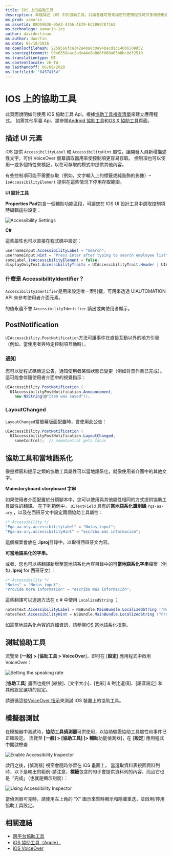 ```yaml
---
title: IOS 上的協助工具
description: 本檔描述 iOS 中的協助工具，討論各種可用來讓您的應用程式可供多個使用者使用的屬性和功能。
ms.prod: xamarin
ms.assetid: 88D59B36-05A3-4356-AE29-EC2B69CE7162
ms.technology: xamarin-ios
author: davidortinau
ms.author: daortin
ms.date: 05/18/2016
ms.openlocfilehash: 2259566fc6342a40a8c0a94bacd1c146b6509d52
ms.sourcegitcommit: 93e6358aac2ade44e8b800f066405b8bc8df2510
ms.translationtype: MT
ms.contentlocale: zh-TW
ms.lasthandoff: 06/09/2020
ms.locfileid: "84574154"
---
```

# <a name="accessibility-on-ios"></a>IOS 上的協助工具

此頁面說明如何使用 iOS 協助工具 Api，根據[協助工具檢查清單](~/cross-platform/app-fundamentals/accessibility.md)來建立應用程式。
如需其他平臺 Api，請參閱[Android 協助工具](~/android/app-fundamentals/accessibility.md)和[OS X 協助工具](~/mac/app-fundamentals/accessibility.md)頁面。

## <a name="describing-ui-elements"></a>描述 UI 元素

iOS 提供 `AccessibilityLabel` 和 `AccessibilityHint` 屬性，讓開發人員新增描述性文字，可供 VoiceOver 螢幕讀取器用來使控制項更容易存取。 控制項也可以使用一或多個特性來標記，以在可存取的模式中提供其他內容。

有些控制項可能不需要存取（例如，文字輸入上的標籤或純裝飾的影像）– `IsAccessibilityElement` 提供在這些情況下停用存取範圍。

**UI 設計工具**

**Properties Pad**包含一個輔助功能區段，可讓您在 IOS UI 設計工具中選取控制項時編輯這些設定：

![](accessibility-images/ios-designer-sml.png "Accessibility Settings")

**C#**

這些屬性也可以直接在程式碼中設定：

```csharp
usernameInput.AccessibilityLabel = "Search";
usernameInput.Hint = "Press Enter after typing to search employee list";
someLabel.IsAccessibilityElement = false;
displayOnlyText.AccessibilityTraits = UIAccessibilityTrait.Header | UIAccessibilityTrait.Selected;
```

### <a name="what-is-accessibilityidentifier"></a>什麼是 AccessibilityIdentifier？

`AccessibilityIdentifier`是用來設定唯一索引鍵，可用來透過 UIAUTOMATION API 來參考使用者介面元素。

的值永遠不會 `AccessibilityIdentifier` 讀出或向使用者顯示。

<a name="postnotification"></a>

## <a name="postnotification"></a>PostNotification

`UIAccessibility.PostNotification`方法可讓事件在直接互動以外的地方引發（例如，當使用者與特定控制項互動時）。

### <a name="announcement"></a>通知

您可以從程式碼傳送公告，通知使用者某個狀態已變更（例如背景作業已完成）。 這可能會伴隨使用者介面中的視覺指示：

```csharp
UIAccessibility.PostNotification (
  UIAccessibilityPostNotification.Announcement,
    new NSString(@"Item was saved"));
```

### <a name="layoutchanged"></a>LayoutChanged

`LayoutChanged`當螢幕版面配置時，會使用此公告：

```csharp
UIAccessibility.PostNotification (
  UIAccessibilityPostNotification.LayoutChanged,
    someControl);  // someControl gets focus
```

## <a name="accessibility-and-localization"></a>協助工具和當地語系化

像是標籤和提示之類的協助工具屬性可以當地語系化，就像使用者介面中的其他文字。

**Mainstoryboard.storyboard 字串**

如果使用者介面配置於分鏡腳本中，您可以使用與其他屬性相同的方式提供協助工具屬性的翻譯。 在下列範例中， `UITextField` 具有的**當地語系化識別碼** `Pqa-aa-ury` ，以及在西班牙文中設定兩個協助工具屬性：

```csharp
/* Accessibility */
"Pqa-aa-ury.accessibilityLabel" = "Notas input";
"Pqa-aa-ury.accessibilityHint" = "escriba más información";
```

這個檔案會放在 **.lproj**目錄中，以取得西班牙文內容。

**可當地語系化的字串。**

或者，您也可以將翻譯新增至當地語系化內容目錄中的可**當地語系化字串**檔案（例如 **.lproj** for 西班牙文）：

```csharp
/* Accessibility */
"Notes" = "Notas input";
"Provide more information" = "escriba más información";
```

這些翻譯可以透過方法在 c # 中使用 `LocalizedString` ：

```csharp
notesText.AccessibilityLabel = NSBundle.MainBundle.LocalizedString ("Notes", "");
notesText.AccessibilityHint = NSBundle.MainBundle.LocalizedString ("Provide more information", "");
```

如需當地語系化內容的詳細資訊，請參閱[iOS 當地語系化指南](~/ios/app-fundamentals/localization/index.md)。

<a name="testing"></a>

## <a name="testing-accessibility"></a>測試協助工具

流覽至 **[一般] > [協助工具 > VoiceOver**]，即可在 [**設定**] 應用程式中啟用 VoiceOver：

![](accessibility-images/settings-sml.png "Setting the speaking rate")

[**協助工具**] 畫面也提供 [縮放]、[文字大小]、[色彩] & 對比選項]、[語音設定] 和其他設定選項的設定。

請遵循這些[VoiceOver 指示](https://developer.apple.com/library/ios/technotes/TestingAccessibilityOfiOSApps/TestAccessibilityonYourDevicewithVoiceOver/TestAccessibilityonYourDevicewithVoiceOver.html)來測試 iOS 裝置上的協助工具。

## <a name="simulator-testing"></a>模擬器測試

在模擬器中測試時，**協助工具偵測器**可供使用，以協助驗證協助工具屬性和事件已正確設定。 流覽至 **[一般] > [協助工具] [> 輔助**功能偵測器]，在 [**設定**] 應用程式中開啟檢查

![](accessibility-images/settings-inspector-sml.png "Enable Accessibility Inspector")

啟用之後，[偵測器] 視窗會隨時停留在 iOS 畫面上。
當選取資料表視圖資料列時，以下是輸出的範例-請注意，**標籤**包含的句子會提供資料列的內容，而且它也是「完成」（也就是顯示刻度）：

![](accessibility-images/tableview-a11y-sml.png "Using Accessibility Inspector")

當偵測器可見時，請使用左上角的 "X" 圖示來暫時顯示和隱藏重迭，並啟用/停用協助工具設定。

## <a name="related-links"></a>相關連結

- [跨平台協助工具](~/cross-platform/app-fundamentals/accessibility.md)
- [iOS 協助工具（Apple）](https://developer.apple.com/library/ios/documentation/UserExperience/Conceptual/iPhoneAccessibility/Accessibility_on_iPhone/Accessibility_on_iPhone.html)
- [iOS VoiceOver](https://www.apple.com/accessibility/ios/voiceover/)
